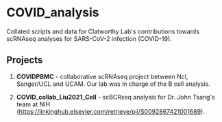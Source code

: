# COVID_analysis
Collated scripts and data for Clatworthy Lab's contributions towards scRNAseq analyses for SARS-CoV-2 infection (COVID-19).

## Projects

1) **COVIDPBMC** - collaborative scRNAseq project between Ncl, Sanger/UCL and UCAM. Our lab was in charge of the B cell analysis.

1) **COVID_collab_Liu2021_Cell** - scBCRseq analysis for Dr. John Tsang's team at NIH (https://linkinghub.elsevier.com/retrieve/pii/S0092867421001689).
